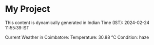 # My Project

This content is dynamically generated in Indian Time (IST): 2024-02-24 11:55:39 IST


Current Weather in Coimbatore:
Temperature: 30.88 °C
Condition: haze
